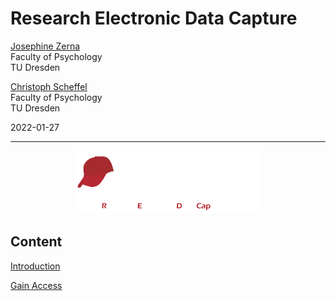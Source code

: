 # Research Electronic Data Capture

[Josephine Zerna](mailto:josephine.zerna@tu-dresden.de)<br>
Faculty of Psychology<br>
TU Dresden

[Christoph Scheffel](mailto:christoph_scheffel@tu-dresden.de) <br>
Faculty of Psychology<br>
TU Dresden

2022-01-27

---

<p align="center">
    <img src="pics/redcap_logo.svg" width="300"/>
</p>

## Content

[Introduction](01_Introduction.md)

[Gain Access](02_Access.md)